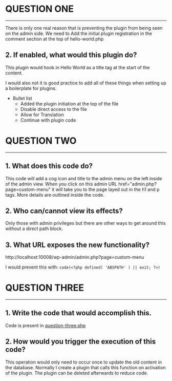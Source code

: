
# QUESTION ONE
- - - -

 There is only one real reason that is preventing the plugin from being seen on the admin side. We need to Add the initial plugin registration in the comment section at the top of hello-world.php 

## 2. If enabled, what would this plugin do?

This plugin would hook in Hello World as a title tag at the start of the content. 

I would also not it is good practice to add all of these things when setting up a boilerplate for plugins. 
* Bullet list
    * Added the plugin initiation at the top of the file
    * Disable direct access to the file
    * Allow for Translation
    * Continue with plugin code




# QUESTION TWO
- - - -

## 1. What does this code do? 

This code will add a cog icon and title to the admin menu on the left inside of the admin view. When you click on this admin URL href="admin.php?page=custom-menu" it will take you to the page layed out in the h1 and p tags. More details are outlined inside the code.

## 2. Who can/cannot view its effects?

Only those with admin privileges but there are other ways to get around this without a direct path block. 

## 3. What URL exposes the new functionality?

http://localhost:10008/wp-admin/admin.php?page=custom-menu

I would prevent this with:
`code(<?php defined( 'ABSPATH' ) || exit; ?>)`




# QUESTION THREE
- - - -

## 1. Write the code that would accomplish this.

Code is present in [question-three.php](https://github.com/babykittenz/Example-1/blob/main/question-three.php)

## 2. How would you trigger the execution of this code?

This operation would only need to occur once to update the old content in the database. Normally I create a plugin that calls this function on activation of the plugin. The plugin can be deleted afterwards to reduce code.

